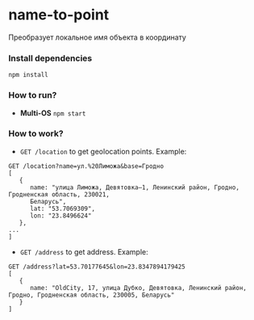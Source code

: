 # name-to-point
Преобразует локальное имя объекта в координату

### Install dependencies
`npm install`

### How to run?
* **Multi-OS**
`npm start`

### How to work?
- `GET /location`  to get geolocation points. Example:
```
GET /location?name=ул.%20Лиможа&base=Гродно
[
   {
      name: "улица Лиможа, Девятовка–1, Ленинский район, Гродно, Гродненская область, 230021,
      Беларусь",
      lat: "53.7069309",
      lon: "23.8496624"
   },
...
]
```
- `GET /address` to get address. Example:
```
GET /address?lat=53.70177645&lon=23.8347894179425
[
   {
      name: "OldCity, 17, улица Дубко, Девятовка, Ленинский район, Гродно, Гродненская область, 230005, Беларусь"
   }
]
```
